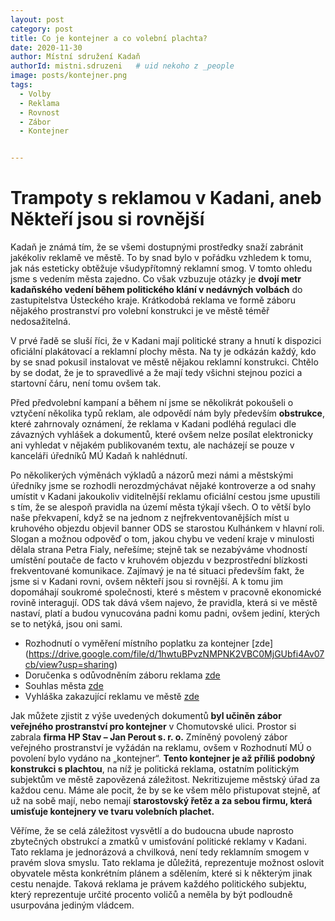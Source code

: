 ```yaml
---
layout: post
category: post
title: Co je kontejner a co volební plachta?
date: 2020-11-30
author: Místní sdružení Kadaň
authorId: mistni.sdruzeni   # uid nekoho z _people
image: posts/kontejner.png
tags:
  - Volby
  - Reklama
  - Rovnost
  - Zábor 
  - Kontejner


---
```


# Trampoty s reklamou v Kadani, aneb Někteří jsou si rovnější

Kadaň je známá tím, že se všemi dostupnými prostředky snaží zabránit jakékoliv reklamě ve městě. 
To by snad bylo v pořádku vzhledem k tomu, jak nás esteticky obtěžuje všudypřítomný reklamní smog. V tomto ohledu jsme s vedením města zajedno. 
Co však vzbuzuje otázky je **dvojí metr kadaňského vedení během politického klání v nedávných volbách** do zastupitelstva Ústeckého kraje. Krátkodobá reklama ve formě záboru nějakého prostranství pro volební konstrukci je ve městě téměř nedosažitelná.

V prvé řadě se sluší říci, že v Kadani mají politické strany a hnutí k dispozici oficiální plakátovací a reklamní plochy města. Na ty je odkázán každý, kdo by se snad pokusil instalovat ve městě nějakou reklamní konstrukci. Chtělo by se dodat, že je to spravedlivé a že mají tedy všichni stejnou pozici a startovní čáru, není tomu ovšem tak.

Před předvolební kampaní a během ní jsme se několikrát pokoušeli o vztyčení několika typů reklam, ale odpovědí nám byly především **obstrukce**, které zahrnovaly oznámení, že reklama v Kadani podléhá regulaci dle závazných vyhlášek a dokumentů, které ovšem nelze posílat elektronicky ani vyhledat v nějakém publikovaném textu, ale nacházejí se pouze v kanceláři úředníků MÚ Kadaň k nahlédnutí. 

Po několikerých výměnách výkladů a názorů mezi námi a městskými úředníky jsme se rozhodli nerozdmýchávat nějaké kontroverze a od snahy umístit v Kadani jakoukoliv viditelnější reklamu oficiální cestou jsme upustili s tím, že se alespoň pravidla na území města týkají všech.
O to větší bylo naše překvapení, když se na jednom z nejfrekventovanějších míst u kruhového objezdu objevil banner ODS se starostou Kulhánkem v hlavní roli.
Slogan a možnou odpověď o tom, jakou chybu ve vedení kraje v minulosti dělala strana Petra Fialy, neřešíme; stejně tak se nezabýváme vhodností umístění poutače de facto v kruhovém objezdu v bezprostřední blízkosti frekventované komunikace. 
Zajímavý je na té situaci především fakt, že jsme si v Kadani rovni, ovšem někteří jsou si rovnější.
A k tomu jim dopomáhají soukromé společnosti, které s městem v pracovně ekonomické rovině interagují. 
ODS tak dává všem najevo, že pravidla, která si ve městě nastaví, platí a budou vynucována padni komu padni, ovšem jediní, kterých se to netýká, jsou oni sami.

* Rozhodnutí o vyměření místního poplatku za kontejner [zde]
(https://drive.google.com/file/d/1hwtuBPvzNMPNK2VBC0MjGUbfi4Av07cb/view?usp=sharing)
* Doručenka s odůvodněním záboru reklama [zde](https://drive.google.com/file/d/1aW1oQiXwOcNDefaiWu8GumBon-M4neWk/view?usp=sharing) 
* Souhlas města [zde](https://drive.google.com/file/d/1yGBjZAsd1935Uz9WL0VQg64GDR_cG4w1/view?usp=sharing)
* Vyhláška zakazující reklamu ve městě [zde](https://drive.google.com/file/d/1ooV2TBB4T3BWOPvqjhdEMlsVIjIHT-KR/view?usp=sharing)

Jak můžete zjistit z výše uvedených dokumentů **byl učiněn zábor veřejného prostranství pro kontejner** v Chomutovské ulici. Prostor si zabrala **firma HP Stav – Jan Perout s. r. o.**
Zmíněný povolený zábor veřejného prostranství je vyžádán na reklamu, ovšem v Rozhodnutí MÚ o povolení bylo vydáno na „kontejner“. **Tento kontejner je až příliš podobný konstrukci s plachtou**, na níž je politická reklama, ostatním politickým subjektům ve městě zapovězená záležitost.
Nekritizujeme městský úřad za každou cenu. Máme ale pocit, že by se ke všem mělo přistupovat stejně, ať už na sobě mají, nebo nemají **starostovský řetěz a za sebou firmu, která umisťuje kontejnery ve tvaru volebních plachet.**

Věříme, že se celá záležitost vysvětlí a do budoucna ubude naprosto zbytečných obstrukcí a zmatků v umisťování politické reklamy v Kadani. 
Tato reklama je jednorázová a chvilková, není tedy reklamním smogem v pravém slova smyslu. 
Tato reklama je důležitá, reprezentuje možnost oslovit obyvatele města konkrétním plánem a sdělením, které si k některým jinak cestu nenajde. 
Taková reklama je právem každého politického subjektu, který reprezentuje určité procento voličů a neměla by být podloudně usurpována jediným vládcem.



